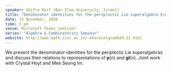 ```yaml
---
speaker: Shifra Reif (Bar-Ilan University, Israel)
title: "Denominator identities for the periplectic Lie superalgebra $\mathbf{p}(n)$"
date: 13 November, 2020
time: 3 pm
venue: Microsoft Teams (online)
series: "Algebra & Combinatorics Seminar"
website: http://www.math.iisc.ac.in/~khare/algcomb20-21.html
---
```


We present the denominator identities for the periplectic Lie superalgebras and
discuss their relations to representations of $\mathbf{p}(n)$ and $\mathbf{gl}(n)$.
Joint work with Crystal Hoyt and Mee Seong Im.
